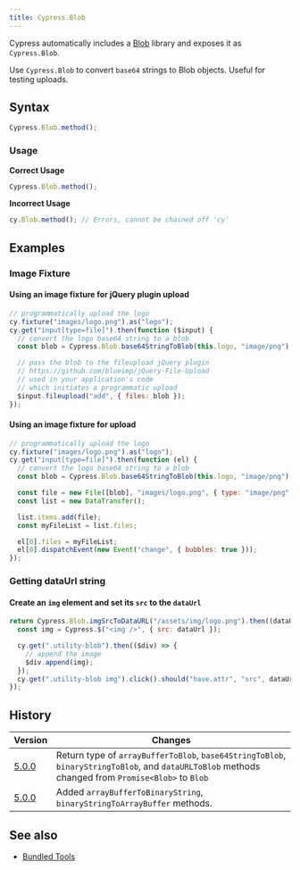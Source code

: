 ```yaml
---
title: Cypress.Blob
---
```


Cypress automatically includes a [Blob](https://github.com/nolanlawson/blob-util) library and exposes it as `Cypress.Blob`.

Use `Cypress.Blob` to convert `base64` strings to Blob objects. Useful for testing uploads.

## Syntax

```javascript
Cypress.Blob.method();
```

### Usage

**<Icon name="check-circle" color="green"></Icon> Correct Usage**

```javascript
Cypress.Blob.method();
```

**<Icon name="exclamation-triangle" color="red"></Icon> Incorrect Usage**

```javascript
cy.Blob.method(); // Errors, cannot be chained off 'cy'
```

## Examples

### Image Fixture

#### Using an image fixture for jQuery plugin upload

```javascript
// programmatically upload the logo
cy.fixture("images/logo.png").as("logo");
cy.get("input[type=file]").then(function ($input) {
  // convert the logo base64 string to a blob
  const blob = Cypress.Blob.base64StringToBlob(this.logo, "image/png");

  // pass the blob to the fileupload jQuery plugin
  // https://github.com/blueimp/jQuery-File-Upload
  // used in your application's code
  // which initiates a programmatic upload
  $input.fileupload("add", { files: blob });
});
```

#### Using an image fixture for upload

```javascript
// programmatically upload the logo
cy.fixture("images/logo.png").as("logo");
cy.get("input[type=file]").then(function (el) {
  // convert the logo base64 string to a blob
  const blob = Cypress.Blob.base64StringToBlob(this.logo, "image/png");

  const file = new File([blob], "images/logo.png", { type: "image/png" });
  const list = new DataTransfer();

  list.items.add(file);
  const myFileList = list.files;

  el[0].files = myFileList;
  el[0].dispatchEvent(new Event("change", { bubbles: true }));
});
```

### Getting dataUrl string

#### Create an `img` element and set its `src` to the `dataUrl`

```javascript
return Cypress.Blob.imgSrcToDataURL("/assets/img/logo.png").then((dataUrl) => {
  const img = Cypress.$("<img />", { src: dataUrl });

  cy.get(".utility-blob").then(($div) => {
    // append the image
    $div.append(img);
  });
  cy.get(".utility-blob img").click().should("have.attr", "src", dataUrl);
});
```

## History

| Version                               | Changes                                                                                                                                            |
| ------------------------------------- | -------------------------------------------------------------------------------------------------------------------------------------------------- |
| [5.0.0](/guides/references/changelog) | Return type of `arrayBufferToBlob`, `base64StringToBlob`, `binaryStringToBlob`, and `dataURLToBlob` methods changed from `Promise<Blob>` to `Blob` |
| [5.0.0](/guides/references/changelog) | Added `arrayBufferToBinaryString`, `binaryStringToArrayBuffer` methods.                                                                            |

## See also

- [Bundled Tools](/guides/references/bundled-tools)
